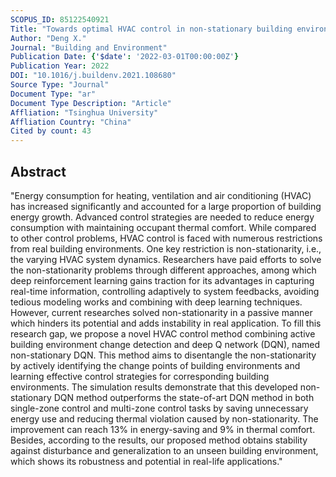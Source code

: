 ```yaml
---
SCOPUS_ID: 85122540921
Title: "Towards optimal HVAC control in non-stationary building environments combining active change detection and deep reinforcement learning"
Author: "Deng X."
Journal: "Building and Environment"
Publication Date: {'$date': '2022-03-01T00:00:00Z'}
Publication Year: 2022
DOI: "10.1016/j.buildenv.2021.108680"
Source Type: "Journal"
Document Type: "ar"
Document Type Description: "Article"
Affliation: "Tsinghua University"
Affliation Country: "China"
Cited by count: 43
---
```


## Abstract
"Energy consumption for heating, ventilation and air conditioning (HVAC) has increased significantly and accounted for a large proportion of building energy growth. Advanced control strategies are needed to reduce energy consumption with maintaining occupant thermal comfort. While compared to other control problems, HVAC control is faced with numerous restrictions from real building environments. One key restriction is non-stationarity, i.e., the varying HVAC system dynamics. Researchers have paid efforts to solve the non-stationarity problems through different approaches, among which deep reinforcement learning gains traction for its advantages in capturing real-time information, controlling adaptively to system feedbacks, avoiding tedious modeling works and combining with deep learning techniques. However, current researches solved non-stationarity in a passive manner which hinders its potential and adds instability in real application. To fill this research gap, we propose a novel HVAC control method combining active building environment change detection and deep Q network (DQN), named non-stationary DQN. This method aims to disentangle the non-stationarity by actively identifying the change points of building environments and learning effective control strategies for corresponding building environments. The simulation results demonstrate that this developed non-stationary DQN method outperforms the state-of-art DQN method in both single-zone control and multi-zone control tasks by saving unnecessary energy use and reducing thermal violation caused by non-stationarity. The improvement can reach 13% in energy-saving and 9% in thermal comfort. Besides, according to the results, our proposed method obtains stability against disturbance and generalization to an unseen building environment, which shows its robustness and potential in real-life applications."
